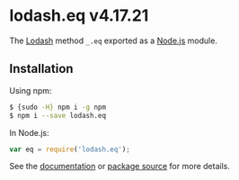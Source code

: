 # lodash.eq v4.17.21

The [Lodash](https://lodash.com/) method `_.eq` exported as a [Node.js](https://nodejs.org/) module.

## Installation

Using npm:
```bash
$ {sudo -H} npm i -g npm
$ npm i --save lodash.eq
```

In Node.js:
```js
var eq = require('lodash.eq');
```

See the [documentation](https://lodash.com/docs#eq) or [package source](https://github.com/lodash/lodash/blob/4.17.21-npm-packages/lodash.eq) for more details.
